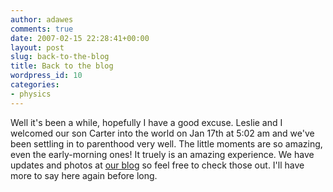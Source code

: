 ```yaml
---
author: adawes
comments: true
date: 2007-02-15 22:28:41+00:00
layout: post
slug: back-to-the-blog
title: Back to the blog
wordpress_id: 10
categories:
- physics
---
```


Well it's been a while, hopefully I have a good excuse. Leslie and I welcomed our son Carter into the world on Jan 17th at 5:02 am and we've been settling in to parenthood very well. The little moments are so amazing, even the early-morning ones! It truely is an amazing experience. We have updates and photos at [our blog](http://andyandleslie.blogspot.com) so feel free to check those out. I'll have more to say here again before long.
